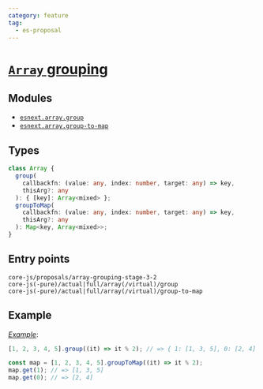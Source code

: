 ```yaml
---
category: feature
tag:
  - es-proposal
---
```


# [`Array` grouping](https://github.com/tc39/proposal-array-grouping)

## Modules

- [`esnext.array.group`](https://github.com/zloirock/core-js/blob/master/packages/core-js/modules/esnext.array.group.js)
- [`esnext.array.group-to-map`](https://github.com/zloirock/core-js/blob/master/packages/core-js/modules/esnext.array.group-to-map.js)

## Types

```ts
class Array {
  group(
    callbackfn: (value: any, index: number, target: any) => key,
    thisArg?: any
  ): { [key]: Array<mixed> };
  groupToMap(
    callbackfn: (value: any, index: number, target: any) => key,
    thisArg?: any
  ): Map<key, Array<mixed>>;
}
```

## Entry points

```
core-js/proposals/array-grouping-stage-3-2
core-js(-pure)/actual|full/array(/virtual)/group
core-js(-pure)/actual|full/array(/virtual)/group-to-map
```

## Example

[_Example_](https://is.gd/3a0PbH):

```js
[1, 2, 3, 4, 5].group((it) => it % 2); // => { 1: [1, 3, 5], 0: [2, 4] }

const map = [1, 2, 3, 4, 5].groupToMap((it) => it % 2);
map.get(1); // => [1, 3, 5]
map.get(0); // => [2, 4]
```
